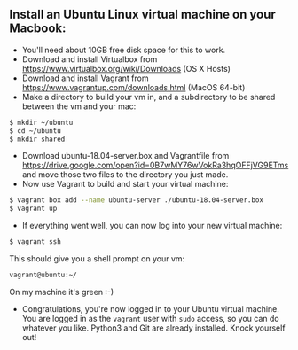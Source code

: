 ## Install an Ubuntu Linux virtual machine on your Macbook:

* You'll need about 10GB free disk space for this to work.
* Download and install Virtualbox from https://www.virtualbox.org/wiki/Downloads (OS X Hosts)
* Download and install Vagrant from https://www.vagrantup.com/downloads.html (MacOS 64-bit)
* Make a directory to build your vm in, and a subdirectory to be shared between the vm and your mac:
```bash
$ mkdir ~/ubuntu
$ cd ~/ubuntu
$ mkdir shared

```

* Download ubuntu-18.04-server.box and Vagrantfile from  https://drive.google.com/open?id=0B7wMY76wVokRa3hqOFFjVG9ETms and move those two files to the directory you just made.
* Now use Vagrant to build and start your virtual machine:
```bash
$ vagrant box add --name ubuntu-server ./ubuntu-18.04-server.box
$ vagrant up
```
* If everything went well, you can now log into your new virtual machine:
```bash
$ vagrant ssh
```
This should give you a shell prompt on your vm:
```bash
vagrant@ubuntu:~/
```
On my machine it's green :-)

* Congratulations, you're now logged in to your Ubuntu virtual machine.  You are logged in as the `vagrant` user with `sudo` access, so you can do whatever you like.  Python3 and Git are already installed.  Knock yourself out!





